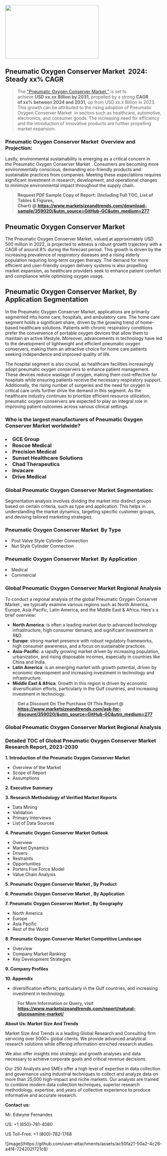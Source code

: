<p><img class="alignnone size-medium wp-image-20088" src="https://ffe5etoiles.com/wp-content/uploads/2024/12/MST1-300x171.png" alt="" width="300" height="171" /></p><h2 id="ember46" class="ember-view reader-text-block__heading-2">Pneumatic Oxygen Conserver Market &nbsp;2024: Steady&nbsp;xx% CAGR</h2><blockquote id="ember47" class="ember-view reader-text-block__blockquote">The&nbsp;<a class="app-aware-link " href="https://www.marketsizeandtrends.com/download-sample/359020/&utm_source=GitHub-GC&utm_medium=277" target="_blank" data-test-app-aware-link="">"Pneumatic Oxygen Conserver Market "</a>&nbsp;is set to achieve&nbsp;<strong>USD&nbsp;xx.xx&nbsp;Billion by 2031,</strong>&nbsp;propelled by a strong&nbsp;<strong>CAGR of&nbsp;xx% between 2024 and 2031,</strong>&nbsp;up from USD xx.x Billion in 2023. This growth can be attributed to the rising adoption of&nbsp;Pneumatic Oxygen Conserver Market &nbsp;in sectors such as healthcare, automotive, electronics, and consumer goods. The increasing need for efficiency and the introduction of innovative products are further propelling market expansion.</blockquote><h3 id="ember48" class="ember-view reader-text-block__heading-3">Pneumatic Oxygen Conserver Market &nbsp;Overview and Projection:</h3><p id="ember49" class="ember-view reader-text-block__paragraph">Lastly, environmental sustainability is emerging as a critical concern in the&nbsp;Pneumatic Oxygen Conserver Market . Consumers are becoming more environmentally conscious, demanding eco-friendly products and sustainable practices from companies. Meeting these expectations requires significant investment in research, development, and operational changes to minimize environmental impact throughout the supply chain.</p><blockquote id="ember50" class="ember-view reader-text-block__blockquote"><strong>Request PDF Sample Copy of Report: (Including Full TOC, List of Tables &amp; Figures, Chart)&nbsp;@&nbsp;<strong><a href="https://www.marketsizeandtrends.com/download-sample/359020/&utm_source=GitHub-GC&utm_medium=277" target="_blank">https://www.marketsizeandtrends.com/download-sample/359020/&utm_source=GitHub-GC&utm_medium=277</a></strong></strong></blockquote><h3 class=""> <h2>Pneumatic Oxygen Conserver Market</h2><p>The Pneumatic Oxygen Conserver Market, valued at approximately USD 500 million in 2022, is projected to witness a robust growth trajectory with a CAGR of around 8% during the forecast period. This growth is driven by the increasing prevalence of respiratory diseases and a rising elderly population requiring long-term oxygen therapy. The demand for more efficient and user-friendly oxygen delivery systems is also propelling market expansion, as healthcare providers seek to enhance patient comfort and compliance while optimizing oxygen usage.</p><h2>Pneumatic Oxygen Conserver Market, By Application Segmentation</h2><p>In the Pneumatic Oxygen Conserver Market, applications are primarily segmented into home care, hospitals, and ambulatory care. The home care segment holds a significant share, driven by the growing trend of home-based healthcare solutions. Patients with chronic respiratory conditions prefer the convenience of portable oxygen devices that allow them to maintain an active lifestyle. Moreover, advancements in technology have led to the development of lightweight and efficient pneumatic oxygen conservers, making them an attractive choice for home care patients seeking independence and improved quality of life.</p><p>The hospital segment is also crucial, as healthcare facilities increasingly adopt pneumatic oxygen conservers to enhance patient management. These devices reduce wastage of oxygen, making them cost-effective for hospitals while ensuring patients receive the necessary respiratory support. Additionally, the rising number of surgeries and the need for oxygen in critical care units further drive the demand in this segment. As the healthcare industry continues to prioritize efficient resource utilization, pneumatic oxygen conservers are expected to play an integral role in improving patient outcomes across various clinical settings.</p></h3><h3 id="" class="">Who is the largest manufacturers of&nbsp;Pneumatic Oxygen Conserver Market  worldwide?</h3><h3 class=""></Li><Li>GCE Group</Li><Li> Roscoe Medical</Li><Li> Precision Medical</Li><Li> Sunset Healthcare Solutions</Li><Li> Chad Therapeutics</Li><Li> Invacare</Li><Li> Drive Medical</h3><h3 id="ember53" class="ember-view reader-text-block__heading-3">Global&nbsp;Pneumatic Oxygen Conserver Market  Segmentation:</h3><p id="ember54" class="ember-view reader-text-block__paragraph">Segmentation analysis involves dividing the market into distinct groups based on certain criteria, such as type and application. This helps in understanding the market dynamics, targeting specific customer groups, and devising tailored marketing strategies.</p><h3 id="" class="">Pneumatic Oxygen Conserver Market &nbsp;By Type</h3><p></Li><Li>Post Valve Style Cylinder Connection</Li><Li> Nut Style Cylinder Connection</p><h3 id="" class="">Pneumatic Oxygen Conserver Market &nbsp;By Application</h3><p class=""></Li><Li>Medical</Li><Li> Commercial</p><h3 id="ember62" class="ember-view reader-text-block__heading-3">Global Pneumatic Oxygen Conserver Market  Regional Analysis</h3><p id="ember63" class="ember-view reader-text-block__paragraph">To conduct a regional analysis of the global Pneumatic Oxygen Conserver Market , we typically examine various regions such as North America, Europe, Asia-Pacific, Latin America, and the Middle East &amp; Africa. Here's a brief overview:</p><ul><li><strong>North America</strong>: is often a leading market due to advanced technology infrastructure, high consumer demand, and significant investment in R&amp;D.</li><li><strong>Europe</strong>: strong market presence with robust regulatory frameworks, high consumer awareness, and a focus on sustainable practices.</li><li><strong>Asia-Pacific</strong>: a rapidly growing market driven by increasing population, urbanization, and rising disposable incomes, especially in countries like China and India.</li><li><strong>Latin America</strong>: is an emerging market with growth potential, driven by economic development and increasing investment in technology and infrastructure.</li><li><strong>Middle East &amp; Africa</strong>: Growth in this region is driven by economic diversification efforts, particularly in the Gulf countries, and increasing investment in technology.</li></ul><blockquote id="ember61" class="ember-view reader-text-block__blockquote"><strong>Get a Discount On The Purchase Of This Report @ <strong><a href="https://html-cleaner.com/" target="">https://www.marketsizeandtrends.com/ask-for-discount/359020/&utm_source=GitHub-GC&utm_medium=277</a></strong></strong></blockquote><h3 id="ember62" class="ember-view reader-text-block__heading-3">Global Pneumatic Oxygen Conserver Market  Regional Analysis</h3><h3 id="" class="">Detailed TOC of Global Pneumatic Oxygen Conserver Market  Research Report, 2023-2030</h3><p id="" class=""><strong>1. Introduction of the Pneumatic Oxygen Conserver Market </strong></p><ul><li>Overview of the Market</li><li>Scope of Report</li><li>Assumptions</li></ul><p id="" class=""><strong>2. Executive Summary</strong></p><p id="" class=""><strong>3. Research Methodology of Verified Market Reports</strong></p><ul><li>Data Mining</li><li>Validation</li><li>Primary Interviews</li><li>List of Data Sources</li></ul><p id="" class=""><strong>4. Pneumatic Oxygen Conserver Market  Outlook</strong></p><ul><li>Overview</li><li>Market Dynamics</li><li>Drivers</li><li>Restraints</li><li>Opportunities</li><li>Porters Five Force Model</li><li>Value Chain Analysis</li></ul><p id="" class=""><strong>5. Pneumatic Oxygen Conserver Market , By Product</strong></p><p id="" class=""><strong>6. Pneumatic Oxygen Conserver Market , By Application</strong></p><p id="" class=""><strong>7. Pneumatic Oxygen Conserver Market , By Geography</strong></p><ul><li>North America</li><li>Europe</li><li>Asia Pacific</li><li>Rest of the World</li></ul><p id="" class=""><strong>8. Pneumatic Oxygen Conserver Market  Competitive Landscape</strong></p><ul><li>Overview</li><li>Company Market Ranking</li><li>Key Development Strategies</li></ul><p id="" class=""><strong>9. Company Profiles</strong></p><p id="" class=""><strong>10. Appendix</strong></p><ul><li>diversification efforts, particularly in the Gulf countries, and increasing investment in technology.</li></ul><blockquote id="ember65" class="ember-view reader-text-block__blockquote"><strong>For More Information or Query, visit <strong><strong><a href="https://html-cleaner.com/" target="">https://www.marketsizeandtrends.com/report/natural-glucosamine-market/</a></strong></strong></strong></blockquote><p id="" class=""><strong>About Us: Market Size And Trends</strong></p><p id="" class="">Market Size And Trends is a leading Global Research and Consulting firm servicing over 5000+ global clients. We provide advanced analytical research solutions while offering information-enriched research studies.</p><p id="" class="">We also offer insights into strategic and growth analyses and data necessary to achieve corporate goals and critical revenue decisions.</p><p id="" class="">Our 250 Analysts and SMEs offer a high level of expertise in data collection and governance using industrial techniques to collect and analyze data on more than 25,000 high-impact and niche markets. Our analysts are trained to combine modern data collection techniques, superior research methodology, expertise, and years of collective experience to produce informative and accurate research.</p><p id="" class=""><strong>Contact us:</strong></p><p id="" class="">Mr. Edwyne Fernandes</p><p id="" class="">US: +1 (650)-781-4080</p><p id="" class="">US Toll-Free: +1 (800)-782-1768</p>
![image](https://github.com/user-attachments/assets/ac50fa21-50a2-4c26-a4f4-724202f721c8)
